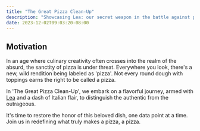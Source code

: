 ```yaml
---
title: "The Great Pizza Clean-Up"
description: "Showcasing Lea: our secret weapon in the battle against pizza pretenders. Lea helps us slice through the clutter, identifying and tossing out the most outrageous pizza claims."
date: 2023-12-02T09:03:20-08:00
---
```


## Motivation

In an age where culinary creativity often crosses into the realm of the absurd, the sanctity of pizza is under threat. Everywhere you look, there's a new, wild rendition being labeled as 'pizza'. Not every round dough with toppings earns the right to be called a pizza.

In 'The Great Pizza Clean-Up', we embark on a flavorful journey, armed with [Lea](https://github.com/carbonfact/lea) and a dash of Italian flair, to distinguish the authentic from the outrageous.

It's time to restore the honor of this beloved dish, one data point at a time. Join us in redefining what truly makes a pizza, a pizza.
